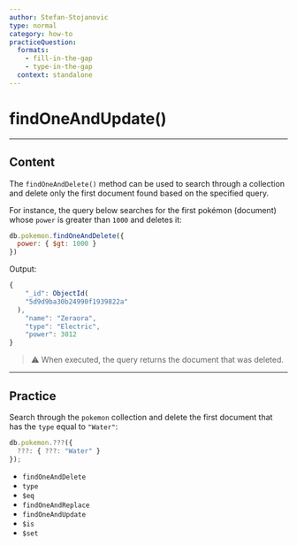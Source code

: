 ```yaml
---
author: Stefan-Stojanovic
type: normal
category: how-to
practiceQuestion:
  formats:
    - fill-in-the-gap
    - type-in-the-gap
  context: standalone
---
```


# findOneAndUpdate()


---

## Content

The `findOneAndDelete()` method can be used to search through a collection and delete only the first document found based on the specified query. 

For instance, the query below searches for the first pokémon (document) whose `power` is greater than `1000` and deletes it:

```javascript
db.pokemon.findOneAndDelete({
  power: { $gt: 1000 }
})
```

Output:

```javascript
{
	"_id": ObjectId(
    "5d9d9ba30b24990f1939822a"
  ),
	"name": "Zeraora",
	"type": "Electric",
	"power": 3012
}
```

> ⚠️ When executed, the query returns the document that was deleted.

 
---

## Practice

Search through the `pokemon` collection and delete the first document that has the `type` equal to `"Water"`:

```js
db.pokemon.???({
  ???: { ???: "Water" }
});
```

- `findOneAndDelete`
- `type`
- `$eq`
- `findOneAndReplace`
- `findOneAndUpdate`
- `$is`
- `$set`
